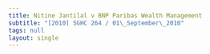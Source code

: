 ```yaml
---
title: Nitine Jantilal v BNP Paribas Wealth Management
subtitle: "[2010] SGHC 264 / 01\_September\_2010"
tags: null
layout: single
---
```



